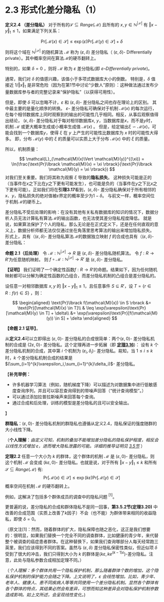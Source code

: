 # 2.3 形式化差分隐私（1）

**定义2.4 （差分隐私）** 对于所有的$\mathcal{S} \subseteq Range(\mathcal{M})$ 且所有的 $x,y\in \mathbb{N}^{|\mathcal{X}|}$ 有 $\Vert x-y\Vert _1 \leq 1$，如果满足下列关系：

$$
\text{Pr}[\mathcal{M}(x) \in \mathcal{S}] \leq \exp(\varepsilon)\text{Pr}[\mathcal{M}(y) \in \mathcal{S}] + \delta
$$

则将这个域在 $\mathbb{N}^{|\mathcal{X}|}$ 的随机算法 $\mathcal{M}$ 称为 $(\varepsilon,\delta)$ 差分隐私（ $(\varepsilon,\delta)$- Differentially  private）。其中概率空间在算法$\mathcal{M}$的硬币翻转上。
  
特别的，如果 $\delta=0$ ，则将 $\mathcal{M}$ 称为 $\varepsilon$ 差分隐私(即 $\varepsilon \text{--} Differentially \ private$)。

通常，我们对 $\delta$ 的值感兴趣，该值小于多项式数据库大小的倒数。 特别是，$\delta$  值接近 $1/\Vert x\Vert _1$ 是非常危险（因为在第1节中讨论“少数人”原则）：这种做法通过发布少量数据库参与者的完整记录来“保护隐私”（以获得可用性）。 

但是，即使 $\delta$ 可以忽略不计，$\varepsilon$ 和 $(\varepsilon,\delta)$-  差分隐私之间也存在理论上的区别。 其中最主要的是量化顺序的转换。 $\varepsilon$- 差分隐私可确保对于机制 $\mathcal{M}(x)$ 的每次运行，在每个相邻数据库上同时观察到的输出的可能性几乎相同。相反，从事后观察值得出结论， $(\varepsilon,\delta)$-  差分隐私对于每对相邻数据库$x, \ y$，当数据库是$x$，而不是$y$时，机制  $\mathcal{M}$ 或更大概率生成或小概率生成值 $\mathcal{M}(x)$ 。 但是，给定输出$\xi \backsim \mathcal{M}(x)$，可能会找到一个数据库$y$，使得 $\xi$ 在 $y$ 上产生的可能性比数据库为 $x$ 时的可能性大得多。 即，分布 $\mathcal{M}(y)$ 中的 $\xi$ 的质量可以实质上大于分布 $\mathcal{M}(x)$ 中的 $\xi$ 的质量。

所以，机制质量：

$$
\mathcal{L}_{\mathcal{M}(x)\Vert \mathcal{M}(y)}^{(\xi)} = \ln(\frac{\text{Pr}\lbrack \mathcal{M}(x) = \xi \rbrack}{\text{Pr}\lbrack \mathcal{M}(y) = \xi \rbrack})
$$
对我们至关重要。我们将其称为观察 $\xi$ 导致的**隐私损失**。 这种损失可能是正的（当事件在$x$之下比在$y$之下更有可能发生），也可能是负的（当事件在$y$之下比$x$之下更有可能）。正如我们将在**引理3.17**看到，$(\varepsilon,\delta)$-  差分隐私确保对于所有相邻的$x$、$y$，隐私损失的绝对值被$\varepsilon$界定的概率至少为$1-\delta$。 与前文一样，概率空间位于机制$\mathcal{M}$的硬币上。

差分隐私不受后处理的影响：在没有其他有关私有数据库的知识的情况下，数据分析人员无法计算私有算法$\mathcal{M}$的输出函数，也无法使其差分隐私程度降低。 就是说，如果算法保护了个人的隐私，那么无论是在正式定义下，还是在任何直观的意义上，数据分析师都无法仅仅通过坐在角落里思考算法的输出来增加隐私损失。 形式上，具有（$(\varepsilon,\delta)$-  差分隐私算法$\mathcal{M}$的数据独立映射 $f$ 的合成也具有（$(\varepsilon,\delta)$-  差分隐私：

**命题 2.1（后处理）** 令 $\mathcal{M}: \mathbb{N}^{|\mathcal{X}|} \to R$ 是 $(\varepsilon,\delta)$-  差分隐私随机算法。 令 $f:R \to R'$为任意随机映射。 则 $f \circ \mathcal{M}: \mathbb{N}^{|\mathcal{X}|} \to R'$ 是 $(\varepsilon,\delta)$- 差分隐私。

**【证明】** 我们证明了一个确定性函数$f:R \to R'$的命题。结果如下，因为任何随机映射都可以分解为确定性函数的凸组合，而差分隐私机制的凸组合是差分隐私的。

设任意一对相邻数据库 $x,y$ 的 $\Vert x-y\Vert _1 \leq 1$，且任意事件 $S\subseteq R'$，设 $T = \{ r \in R: f(r) \in S \}$ ，则：

$$
\begin{aligned}
   \text{Pr}\lbrack f(\mathcal{M}(x)) \in S \rbrack &= \text{Pr}[\mathcal{M}(x) \in T]\\
   & \leq \exp(\varepsilon)\text{Pr}[\mathcal{M}(y) \in T] + \delta\\
   &= \exp(\varepsilon)\text{Pr}[f(\mathcal{M}(y)) \in S] + \delta
\end{aligned}
$$

**【命题 2.1 证毕】**。

从**定义2.4**可以立即得出 $(\varepsilon,0)$- 差分隐私的合成很简单：两个$(\varepsilon,0)$- 差分隐私机制的合成是 $(2\varepsilon,0)$- 差分隐私。这个定理再进一步拓展（即 [**定理3.16**](/3-Basic-Techniques-and-Composition-Theorems/Composition-theorems/Composition-theorems.html))：
设有 $k$ 个差分隐私机制的合成，其中第 $i$ 个机制为 $(\varepsilon_i,\delta_i)$-  差分隐私。易知，当 $1 \leq i \leq k$时，$k$ 个差分隐私机制合成的结果是 $(\sum_{i=1}^{k}\varepsilon_i,\sum_{i=1}^{k}\delta_i)$- 差分隐私。

【**补充举例：**

- 许多机器学习算法（例如，随机梯度下降）可以描述为对数据集中进行低敏感度查询序列，并且可以容忍查询得到的带噪声回答（“统计查询模型”。）
- 可以通过添加拉普拉斯噪声来回答每个查询。 
- 通过合成和后处理，训练的模型是差分隐私的且可以安全输出。
  
】

**群隐私**：$(\varepsilon,0)$- 差分隐私机制的群隐私也遵循从定义2.4，隐私保证的强度随群的大小线性下降。

（**个人理解**：*由定义可知，机制的叠加不能增加差分隐私的隐私保护程度，相反会以线性方式增加 $\varepsilon$，进而增大隐私泄露的可能。详细的推导证明见 [3.5节](/3-Basic-Techniques-and-Composition-Theorems/Composition-theorems/Composition-theorems.html)*
）

**定理2.2** 任意一个大小为 $k$ 的群体，这个群体的机制 $\mathcal{M}$ 是 $(\varepsilon,0)$- 差分隐私，则这个机制 $\mathcal{M}$ 会变成 $(k\varepsilon,0)$- 差分隐私。也就是说，对于所有 $\Vert x-y\Vert _1 \leq k$ 和所有 $\mathcal{S} \subseteq Range(\mathcal{M})$ 有:
$$
\text{Pr}[\mathcal{M}(x) \in \mathcal{S}] \leq \exp(k\varepsilon)\text{Pr}[\mathcal{M}(y) \in \mathcal{S}] 
$$
概率空间在机制 $\mathcal{M}$ 的硬币翻转上。

例如，这解决了包括多个群体成员的调查中的隐私问题$\ ^{[1]}$。

更普遍的说，差分隐私的合成和群体隐私不是同一回事，**第3.5.2节(定理3.20)** 中改善的合成范围（实质上改善了$k$因子）不会（也不能）为群体带来相同的收益隐私，即使 $\delta=0$。

（原文注[1]：然而，随着群体的扩大，隐私保障也随之恶化，这正是我们想要的：很明显，如果我们替换一个完全不同的调查群体，比如健康的青少年，来代替整个被调查的癌症患者群体。在这种替换下，如果我们查询哪部分人每天经常跑三英里，我们应该得到不同的答案。虽然与 $(\varepsilon,\delta)$ 差分隐私保密性类似，但近似项 $\delta$ 受到了很大的冲击，我们只得到大小为 $k$ 的群体是$(k\varepsilon,ke^{(k-1)\varepsilon})$-差分隐私。注意，此处与隐私参数合成相加定理不同。）

（*个人理解：多个群体共用一个隐私保护机制，那么随着群体个数的增加，这个隐私保护机制的保护能力会随之下降。上文说明了，$\varepsilon$ 会线性增加。比如，青少年、老年人、健康人、患不同疾病人等等共同使用一个差分隐私机制。显然各个群体有各个群体的特点，其结果必然会有差异，可想而知这种差异会对隐私保护机制参数造成影响。如上文所述，会呈现线性变化。*)